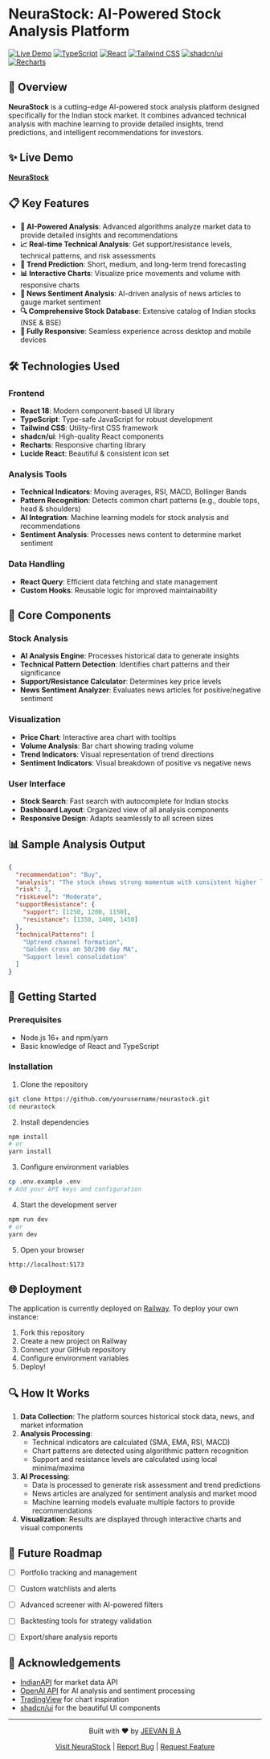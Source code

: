 
# NeuraStock: AI-Powered Stock Analysis Platform

[![Live Demo](https://img.shields.io/badge/demo-live-green.svg)](https://ai-powered-stock-analysis.up.railway.app/)
[![TypeScript](https://img.shields.io/badge/TypeScript-4.9.5-blue.svg)](https://www.typescriptlang.org/)
[![React](https://img.shields.io/badge/React-18.3.1-61DAFB.svg?logo=react)](https://reactjs.org/)
[![Tailwind CSS](https://img.shields.io/badge/Tailwind%20CSS-3.4.0-38B2AC.svg?logo=tailwind-css)](https://tailwindcss.com/)
[![shadcn/ui](https://img.shields.io/badge/shadcn%2Fui-latest-000.svg)](https://ui.shadcn.com/)
[![Recharts](https://img.shields.io/badge/Recharts-2.12.7-22B5BF.svg)](https://recharts.org/)


## 🚀 Overview

**NeuraStock** is a cutting-edge AI-powered stock analysis platform designed specifically for the Indian stock market. It combines advanced technical analysis with machine learning to provide detailed insights, trend predictions, and intelligent recommendations for investors.

## ✨ Live Demo
[**NeuraStock**](https://ai-powered-stock-analysis.up.railway.app/)

## 📋 Key Features

- **🧠 AI-Powered Analysis**: Advanced algorithms analyze market data to provide detailed insights and recommendations
- **📈 Real-time Technical Analysis**: Get support/resistance levels, technical patterns, and risk assessments
- **🔮 Trend Prediction**: Short, medium, and long-term trend forecasting
- **📊 Interactive Charts**: Visualize price movements and volume with responsive charts
- **📰 News Sentiment Analysis**: AI-driven analysis of news articles to gauge market sentiment
- **🔍 Comprehensive Stock Database**: Extensive catalog of Indian stocks (NSE & BSE)
- **📱 Fully Responsive**: Seamless experience across desktop and mobile devices


## 🛠️ Technologies Used

### Frontend
- **React 18**: Modern component-based UI library
- **TypeScript**: Type-safe JavaScript for robust development
- **Tailwind CSS**: Utility-first CSS framework
- **shadcn/ui**: High-quality React components
- **Recharts**: Responsive charting library
- **Lucide React**: Beautiful & consistent icon set

### Analysis Tools
- **Technical Indicators**: Moving averages, RSI, MACD, Bollinger Bands
- **Pattern Recognition**: Detects common chart patterns (e.g., double tops, head & shoulders)
- **AI Integration**: Machine learning models for stock analysis and recommendations
- **Sentiment Analysis**: Processes news content to determine market sentiment

### Data Handling
- **React Query**: Efficient data fetching and state management
- **Custom Hooks**: Reusable logic for improved maintainability

## 🧩 Core Components

### Stock Analysis
- **AI Analysis Engine**: Processes historical data to generate insights
- **Technical Pattern Detection**: Identifies chart patterns and their significance
- **Support/Resistance Calculator**: Determines key price levels
- **News Sentiment Analyzer**: Evaluates news articles for positive/negative sentiment

### Visualization
- **Price Chart**: Interactive area chart with tooltips
- **Volume Analysis**: Bar chart showing trading volume
- **Trend Indicators**: Visual representation of trend directions
- **Sentiment Indicators**: Visual breakdown of positive vs negative news

### User Interface
- **Stock Search**: Fast search with autocomplete for Indian stocks
- **Dashboard Layout**: Organized view of all analysis components
- **Responsive Design**: Adapts seamlessly to all screen sizes

## 📊 Sample Analysis Output

```json
{
  "recommendation": "Buy",
  "analysis": "The stock shows strong momentum with consistent higher lows forming a clear uptrend channel.",
  "risk": 3,
  "riskLevel": "Moderate",
  "supportResistance": {
    "support": [1250, 1200, 1150],
    "resistance": [1350, 1400, 1450]
  },
  "technicalPatterns": [
    "Uptrend channel formation",
    "Golden cross on 50/200 day MA",
    "Support level consolidation"
  ]
}
```

## 🚀 Getting Started

### Prerequisites

- Node.js 16+ and npm/yarn
- Basic knowledge of React and TypeScript

### Installation

1. Clone the repository
```bash
git clone https://github.com/yourusername/neurastock.git
cd neurastock
```

2. Install dependencies
```bash
npm install
# or
yarn install
```

3. Configure environment variables
```bash
cp .env.example .env
# Add your API keys and configuration
```

4. Start the development server
```bash
npm run dev
# or
yarn dev
```

5. Open your browser
```
http://localhost:5173
```

## 🌐 Deployment

The application is currently deployed on [Railway](https://railway.app/). To deploy your own instance:

1. Fork this repository
2. Create a new project on Railway
3. Connect your GitHub repository
4. Configure environment variables
5. Deploy!

## 🔍 How It Works

1. **Data Collection**: The platform sources historical stock data, news, and market information
2. **Analysis Processing**:
   - Technical indicators are calculated (SMA, EMA, RSI, MACD)
   - Chart patterns are detected using algorithmic pattern recognition
   - Support and resistance levels are calculated using local minima/maxima
3. **AI Processing**:
   - Data is processed to generate risk assessment and trend predictions
   - News articles are analyzed for sentiment analysis and market mood
   - Machine learning models evaluate multiple factors to provide recommendations
4. **Visualization**: Results are displayed through interactive charts and visual components

## 🔮 Future Roadmap

- [ ] Portfolio tracking and management
- [ ] Custom watchlists and alerts
- [ ] Advanced screener with AI-powered filters
- [ ] Backtesting tools for strategy validation
- [ ] Export/share analysis reports


## 🙏 Acknowledgements

- [IndianAPI](https://indianapi.in/) for market data API
- [OpenAI API](https://openai.com/api/) for AI analysis and sentiment processing
- [TradingView](https://www.tradingview.com/) for chart inspiration
- [shadcn/ui](https://ui.shadcn.com/) for the beautiful UI components


---

<p align="center">
  Built with ❤️ by <a href="https://github.com/jeevanba273">JEEVAN B A</a>
</p>

<p align="center">
  <a href="https://ai-powered-stock-analysis.up.railway.app/">Visit NeuraStock</a> | 
  <a href="https://github.com/jeevanba273/AI-Powered-Stock-Analysis/issues">Report Bug</a> | 
  <a href="https://github.com/jeevanba273/AI-Powered-Stock-Analysis/issues">Request Feature</a>
</p>

